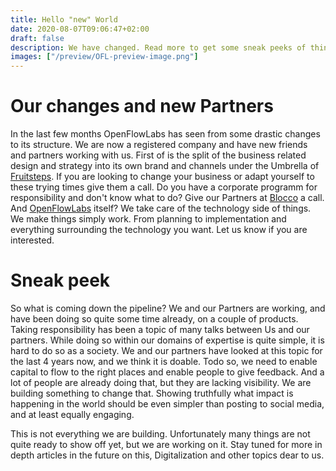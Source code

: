 ```yaml
---
title: Hello "new" World
date: 2020-08-07T09:06:47+02:00
draft: false
description: We have changed. Read more to get some sneak peeks of things coming down the pipeline.
images: ["/preview/OFL-preview-image.png"]
---
```


# Our changes and new Partners
In the last few months OpenFlowLabs has seen from some drastic changes to its structure. 
We are now a registered company and have new friends and partners working with us. First of is the split of the 
business related design and strategy into its own brand and channels under the Umbrella of [Fruitsteps](https://www.fruitsteps.com).
If you are looking to change your business or adapt yourself to these trying times give them a call. Do you have
a corporate programm for responsibility and don't know what to do? Give our Partners at [Blocco](https://www.blocolab.com/english) a call.
And [OpenFlowLabs](https://www.openflowlabs.com) itself? We take care of the technology side of things. We make things simply work. 
From planning to implementation and everything surrounding the technology you want. Let us know if you are interested.

# Sneak peek
So what is coming down the pipeline? We and our Partners are working, and have been doing so quite some time already, on 
a couple of products. Taking responsibility has been a topic of many talks between Us and our partners. While doing so within
our domains of expertise is quite simple, it is hard to do so as a society. We and our partners have looked at this topic for the
last 4 years now, and we think it is doable. Todo so, we need to enable capital to flow to the right places and enable people 
to give feedback. And a lot of people are already doing that, but they are lacking visibility. We are building something to change that.
Showing truthfully what impact is happening in the world should be even simpler than posting to social media, and at least equally engaging.

This is not everything we are building. Unfortunately many things are not quite ready to show off yet, but we are working on it.
Stay tuned for more in depth articles in the future on this, Digitalization and other topics dear to us.

